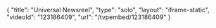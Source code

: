 {
    "title": "Universal Newsreel",
    "type": "solo",
    "layout": "iframe-static",
    "videoId": "123186409",
    "url": "\/tvpembed\/123186409"
}